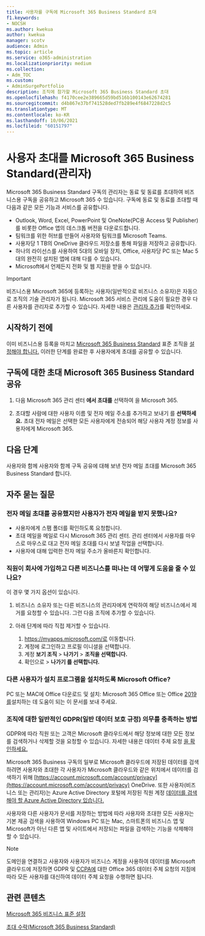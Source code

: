 ```yaml
---
title: 사용자를 구독에 Microsoft 365 Business Standard 초대
f1.keywords:
- NOCSH
ms.author: kwekua
author: kwekua
manager: scotv
audience: Admin
ms.topic: article
ms.service: o365-administration
ms.localizationpriority: medium
ms.collection:
- Adm_TOC
ms.custom:
- AdminSurgePortfolio
description: 조직에 참가할 Microsoft 365 Business Standard 초대
ms.openlocfilehash: f4170cee2e389665d59bd516b100143e62674281
ms.sourcegitcommit: d4b867e37bf741528ded7fb289e4f6847228d2c5
ms.translationtype: MT
ms.contentlocale: ko-KR
ms.lasthandoff: 10/06/2021
ms.locfileid: "60151797"
---
```

# <a name="invite-users-to-microsoft-365-business-standard-admin"></a>사용자 초대를 Microsoft 365 Business Standard(관리자)

Microsoft 365 Business Standard 구독의 관리자는 동료 및 동료를 초대하여 비즈니스용 구독을 공유하고 Microsoft 365 수 있습니다. 구독에 동료 및 동료를 초대할 때 다음과 같은 모든 기능과 서비스를 공유합니다.

- Outlook, Word, Excel, PowerPoint 및 OneNote(PC용 Access 및 Publisher)를 비롯한 Office 앱의 데스크톱 버전을 다운로드합니다.
- 팀워크를 위한 허브를 만들어 사용자와 팀워크를 Microsoft Teams.
- 사용자당 1 TB의 OneDrive 클라우드 저장소를 통해 파일을 저장하고 공유합니다.
- 하나의 라이선스를 사용하여 5대의 모바일 장치, Office, 사용자당 PC 또는 Mac 5대의 완전히 설치된 앱에 대해 다를 수 있습니다.
- Microsoft에서 언제든지 전화 및 웹 지원을 받을 수 있습니다.

> [!IMPORTANT]
> 비즈니스용 Microsoft 365에 등록하는 사용자(일반적으로 비즈니스 소유자)은 자동으로 조직의 기술 관리자가 됩니다. Microsoft 365 서비스 관리에 도움이 필요한 경우 다른 사용자를 관리자로 추가할 수 있습니다. 자세한 내용은 [관리자 추가](../../business-video/add-admin.md)를 확인하세요.

## <a name="before-you-begin"></a>시작하기 전에

이미 비즈니스용 등록을 마치고 [Microsoft 365 Business Standard](signup-business-standard.md) 표준 조직을 [설정해야 합니다.](../setup/setup-business-standard.md) 이러한 단계를 완료한 후 사용자에게 초대를 공유할 수 있습니다.

## <a name="share-an-invitation-to-a-microsoft-365-business-standard-subscription"></a>구독에 대한 초대 Microsoft 365 Business Standard 공유

1. 다음 Microsoft 365 관리 센터 **에서 초대를** 선택하여 을 Microsoft 365.

2. 초대할 사람에 대한 사용자 이름 및 전자 메일 주소를 추가하고 보내기 를 **선택하세요.** 초대 전자 메일은 선택한 모든 사용자에게 전송되어 해당 사용자 계정 정보를 사용자에게 Microsoft 365.

## <a name="next-steps"></a>다음 단계

사용자와 함께 사용자와 함께 구독 공유에 대해 보낸 전자 메일 초대를 Microsoft 365 Business Standard 합니다.

## <a name="frequently-asked-questions"></a>자주 묻는 질문

### <a name="i-shared-an-email-invite-but-the-user-didnt-receive-the-email"></a>전자 메일 초대를 공유했지만 사용자가 전자 메일을 받지 못했나요?

- 사용자에게 스팸 폴더를 확인하도록 요청합니다.
- 초대 메일을 메일로 다시 Microsoft 365 관리 센터. 관리 센터에서 사용자를 마우스로 마우스로 대고 전자 메일 초대를 다시 보낼 작업을 선택합니다.
- 사용자에 대해 입력한 전자 메일 주소가 올바른지 확인합니다.

### <a name="how-can-i-help-an-employee-join-my-business-and-leave-another-business"></a>직원이 회사에 가입하고 다른 비즈니스를 떠나는 데 어떻게 도움을 줄 수 있나요?

이 경우 몇 가지 옵션이 있습니다.  

1. 비즈니스 소유자 또는 다른 비즈니스의 관리자에게 연락하여 해당 비즈니스에서 제거를 요청할 수 있습니다. 그런 다음 조직에 추가할 수 있습니다.  

2. 아래 단계에 따라 직접 제거할 수 있습니다.

    1. https://myapps.microsoft.com/로 이동합니다.
    2. 계정에 로그인하고 프로필 이니셜을 선택합니다.
    3. 계정 **보기 조직**  >  **나가기**  >  **조직을 선택합니다.**
    4. 확인으로   >  **나가기 를 선택합니다.**

### <a name="how-do-i-help-someone-install-microsoft-office"></a>다른 사용자가 설치 프로그램을 설치하도록 Microsoft Office?

PC 또는 MAC에 Office 다운로드 및 설치: Microsoft 365 Office 또는 Office [2019를](https://support.microsoft.com/office/download-and-install-or-reinstall-microsoft-365-or-office-2019-on-a-pc-or-mac-4414eaaf-0478-48be-9c42-23adc4716658)설치하는 데 도움이 되는 이 문서를 보내 주세요.

### <a name="how-do-i-meet-common-gdpr-general-data-protection-regulation-obligations-for-my-organization"></a>조직에 대한 일반적인 GDPR(일반 데이터 보호 규정) 의무를 충족하는 방법

GDPR에 따라 직원 또는 고객은 Microsoft 클라우드에서 해당 정보에 대한 모든 정보를 검색하거나 삭제할 것을 요청할 수 있습니다. 자세한 내용은 데이터 주체 요청 [을 확인하세요.](/compliance/regulatory/gdpr-data-subject-requests)

Microsoft 365 Business 구독의 일부로 Microsoft 클라우드에 저장된 데이터를 검색하려면 사용자와 초대한 각 사용자가 Microsoft 클라우드와 같은 위치에서 데이터를 검색하기 위해 [https://account.microsoft.com/account/privacy](https://account.microsoft.com/account/privacy) OneDrive.  또한 사용자(비즈니스 또는 관리자)는 Azure Active Directory 포털에 저장된 직원 계정 [데이터를 검색해야 할 Azure Active Directory 있습니다.](/compliance/regulatory/gdpr-dsr-office365)

사용자와 다른 사용자가 문서를 저장하는 방법에 따라 사용자와 초대한 모든 사용자는 기본 제공 검색을 사용하여 Windows PC 또는 Mac, 스마트폰의 비즈니스 앱 및 Microsoft가 아닌 다른 앱 및 사이트에서 저장되는 파일을 검색하는 기능을 삭제해야 할 수 있습니다.

> [!NOTE]
> 도메인을 연결하고 사용자와 사용자가 비즈니스 계정을 사용하여 데이터를 Microsoft 클라우드에 저장하면 GDPR 및 [CCPA에](/compliance/regulatory/gdpr-dsr-office365) 대한 Office 365 데이터 주체 요청의 지침에 따라 모든 사용자를 대신하여 데이터 주체 요청을 수행하면 됩니다.

## <a name="related-content"></a>관련 콘텐츠

[Microsoft 365 비즈니스 표준 설정](../setup/setup-business-standard.md)

[초대 수락(Microsoft 365 Business Standard)](user-invite-business-standard.md)

